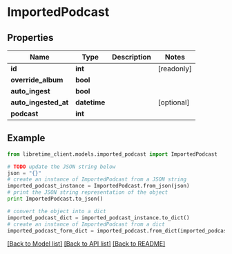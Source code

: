 # ImportedPodcast


## Properties
Name | Type | Description | Notes
------------ | ------------- | ------------- | -------------
**id** | **int** |  | [readonly] 
**override_album** | **bool** |  | 
**auto_ingest** | **bool** |  | 
**auto_ingested_at** | **datetime** |  | [optional] 
**podcast** | **int** |  | 

## Example

```python
from libretime_client.models.imported_podcast import ImportedPodcast

# TODO update the JSON string below
json = "{}"
# create an instance of ImportedPodcast from a JSON string
imported_podcast_instance = ImportedPodcast.from_json(json)
# print the JSON string representation of the object
print ImportedPodcast.to_json()

# convert the object into a dict
imported_podcast_dict = imported_podcast_instance.to_dict()
# create an instance of ImportedPodcast from a dict
imported_podcast_form_dict = imported_podcast.from_dict(imported_podcast_dict)
```
[[Back to Model list]](../README.md#documentation-for-models) [[Back to API list]](../README.md#documentation-for-api-endpoints) [[Back to README]](../README.md)


